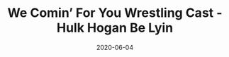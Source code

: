 ---
title: "We Comin’ For You Wrestling Cast -Hulk Hogan Be Lyin"
date: 2020-06-04
description: "We Comin’ For You Wrestling Cast -Hulk Hogan Be Lyin"
longDescription: >-
    R8TED_R fires up the grill live on the air as him and RVS talk about the week that was in pro-wrestling. Topics include:
    ● Randy Orton and other wrestlers showing support for Black Lives Matter
    ● New Japan Pro Wrestling parent company cutting salaries but retaining jobs
    ● The stories we want to see on Dark Side of the Ring season 3
    ● Hulk Hogan lying about the Undertaker breaking his neck
    ● Apollo Crews winning the U.S. Championship
    ● What will WWE’s Greatest Wrestling Match Ever be?
    ● Do we really need to watch Lashley vs McIntyre?
    ● FTR debut in AEW
    ● AEW Stadium Stampede Match
    ● Is Cody Rodes AEW's Triple H?
    ● The familiarity of the Jeff Hardy drunk driving storyline
    ● Matt Riddle and Baron Corbin hate
    Question of the Week: How wild is it that a black man is the WWE U.S. Champion with everything going on right now?
    Jon Jones' Freedom Memorial Award: Florida Man and breaking Jon Jones news
    Can't Spell Wrestling without STL: NWA Missouri Heavyweight Championship
    I'm Black Yall: Apollo Crews
    
    Visit ProWrestlingBlack.org for all We Comin For You Cast episodes!  Send questions or comments to WeCominForYouCast@gmail.com, @WCFYCast on Twitter or We Comin For You Wrestling Cast Fans group on Facebook
    
    Hit the hosts up on Twitter at: 
    RVS: @FranchICE06 
    ROD: @R8TED_R
duration: "1:53:55"
youtubeId: "4aR_el8I7ak"

image: "/uploads/thumbnails/4aR_el8I7ak.jpg"
tags: ["wrestling","wwe","aew"]
draft: false
---